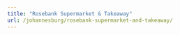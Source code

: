 ```yaml
---
title: "Rosebank Supermarket & Takeaway"
url: /johannesburg/rosebank-supermarket-and-takeaway/
---
```

